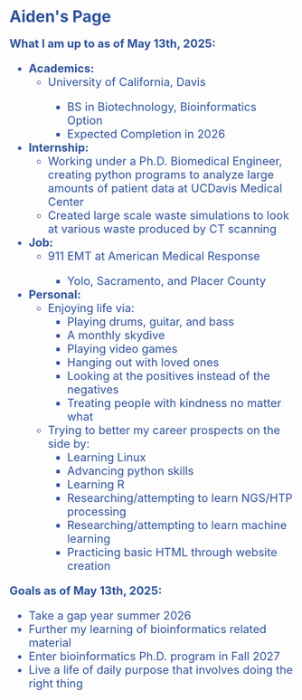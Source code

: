 <h1 style="color:#2F539B">Aiden's Page</h1>
<div style="font-size: 20px; color:#2F539B">
<b>What I am up to as of May 13th, 2025:</b>
<ul>
    <li><b>Academics:</b>
        <ul>
            <li>University of California, Davis</li>
            <ul>
                <li>BS in Biotechnology, Bioinformatics Option</li>
                <li>Expected Completion in 2026</li>
            </ul>
        </ul>
    </li>
    <li><b>Internship:</b>
        <ul>
            <li>Working under a Ph.D. Biomedical Engineer, creating python programs to analyze large amounts of patient data at UCDavis Medical
            Center</li>
            <li>Created large scale waste simulations to look at various waste produced by CT scanning</li>
        </ul>
    </li>
    <li><b>Job:</b>
        <ul>
            <li>911 EMT at American Medical Response</li>
            <ul>
                <li>Yolo, Sacramento, and Placer County</li>
            </ul>	
        </ul>
    </li>
    <li><b>Personal:</b>
        <ul>
            <li>Enjoying life via:
                <ul>
                    <li>Playing drums, guitar, and bass</li>
                    <li>A monthly skydive</li>
                    <li>Playing video games</li>
                    <li>Hanging out with loved ones</li>
                    <li>Looking at the positives instead of the negatives</li>
                    <li>Treating people with kindness no matter what</li>
                </ul>
            </li>
            <li>Trying to better my career prospects on the side by:
                <ul>
                    <li>Learning Linux</li>
                    <li>Advancing python skills</li>
                    <li>Learning R</li>
                    <li>Researching/attempting to learn NGS/HTP processing</li>
                    <li>Researching/attempting to learn machine learning</li>
                    <li>Practicing basic HTML through website creation</li>
                </ul>
            </li>
        </ul>
    </li>
</ul>
<b>Goals as of May 13th, 2025:</b>
    <ul>
        <li>Take a gap year summer 2026</li>
        <li>Further my learning of bioinformatics related material</li>
        <li>Enter bioinformatics Ph.D. program in Fall 2027</li>
        <li>Live a life of daily purpose that involves doing the right thing</li>
    </ul>
</div>

